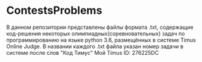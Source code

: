 # ContestsProblems
В данном репозитории представлены файлы формата .txt, содержащие код-решения некоторых олимпиадных(соревновательных) задач по программированию на языке python 3.6, размещённых в системе Timus Online Judge. 
В названии каждого .txt файла указан номер задачи в системе после слов "Код Тимус"
Мой Timus ID: 276225DC
